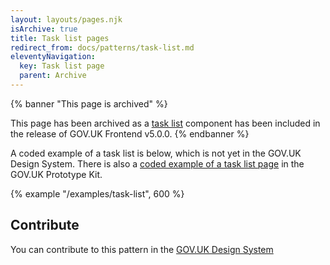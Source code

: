 ```yaml
---
layout: layouts/pages.njk
isArchive: true
title: Task list pages
redirect_from: docs/patterns/task-list.md
eleventyNavigation:
  key: Task list page
  parent: Archive
---
```


{% banner "This page is archived" %}

This page has been archived as a [task list](https://design-system.service.gov.uk/components/task-list/) component has been included in the release of GOV.UK Frontend v5.0.0.
{% endbanner %}

A coded example of a task list is below, which is not yet in the GOV.UK Design System. There is also a [coded example of a task list page](https://govuk-prototype-kit.herokuapp.com/docs/templates/task-list) in the GOV.UK Prototype Kit.

{% example "/examples/task-list", 600 %}
## Contribute

You can contribute to this pattern in the [GOV.UK Design System](https://design-system.service.gov.uk/patterns/task-list-pages/#help-improve-this-page)
